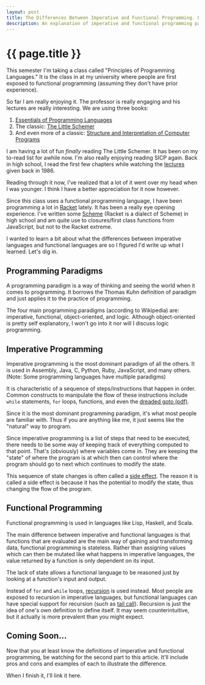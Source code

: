 ```yaml
---
layout: post
title: The Differences Between Imperative and Functional Programming. Part 1.
description: An explanation of imperative and functional programming paradigms.  Part 2 will include pros and cons and example code.
---
```


{{ page.title }}
================

This semester I'm taking a class called "Principles of Programming Languages."
It is the class in at my university where people are first exposed to functional
programming (assuming they don't have prior experience).

So far I am really enjoying it. The professor is really engaging and his
lectures are really interesting. We are using three books:

1. [Essentials of Programming Languages][eopl]
2. The classic: [The Little Schemer][schemer]
3. And even more of a classic: [Structure and Interpretation of Computer
   Programs][sicp]

I am having a lot of fun *finally* reading The Little Schemer. It has been on my
to-read list for awhile now. I'm also really enjoying reading SICP again. Back
in high school, I read the first few chapters while watching the
[lectures][lectures] given back in 1986.

Reading through it now, I've realized that a lot of it went over my head when I
was younger. I think I have a better appreciation for it now however.

Since this class uses a functional programming language, I have been programming
a lot in [Racket][racket] lately. It has been a really eye opening experience.
I've written some [Scheme][scheme] (Racket is a dialect of Scheme) in high
school and am quite use to closures/first class functions from JavaScript, but
not to the Racket extreme.

I wanted to learn a bit about what the differences between imperative languages
and functional languages are so I figured I'd write up what I learned. Let's dig
in.

## Programming Paradigms

A programming paradigm is a way of thinking and seeing the world when it comes
to programming. It borrows the Thomas Kuhn definition of paradigm and just
applies it to the practice of programming.

The four main programming paradigms (according to Wikipedia) are: imperative,
functional, object-oriented, and logic. Although object-oriented is pretty self
explanatory, I won't go into it nor will I discuss logic programming.

## Imperative Programming

Imperative programming is the most dominant paradigm of all the others. It is
used in Assembly, Java, C, Python, Ruby, JavaScript, and many others. (Note:
Some programming languages have multiple paradigms)

It is characteristic of a sequence of steps/instructions that happen in order.
Common constructs to manipulate the flow of these instructions include `while`
statements, `for` loops, functions, and even the [dreaded goto (pdf)][goto].

Since it is the most dominant programming paradigm, it's what most people are
familiar with. Thus if you are anything like me, it just seems like the
"natural" way to program.

Since imperative programming is a list of steps that need to be executed, there
needs to be some way of keeping track of everything computed to that point.
That's (obviously) where variables come in. They are keeping the "state" of
where the program is at which then can control where the program should go to
next which continues to modify the state.

This sequence of state changes is often called a [side effect][effect]. The
reason it is called a side effect is because it has the potential to modify
the state, thus changing the flow of the program.

## Functional Programming

Functional programming is used in languages like Lisp, Haskell, and Scala.

The main difference between imperative and functional languages is that
functions that are evaluated are the main way of gaining and transforming data,
functional programming is stateless. Rather than assigning values which can then
be mutated like what happens in imperative languages, the value returned by a
function is only dependent on its input.

The lack of state allows a functional language to be reasoned just by looking at
a function's input and output.

Instead of `for` and `while` loops, [recursion][recursion] is used instead. Most
people are exposed to recursion in imperative languages, but functional
languages can have special support for recursion (such as [tail call][tail]).
Recursion is just the idea of one's own definition to define itself. It may seem
counterintuitive, but it actually is more prevalent than you might expect.

## Coming Soon...

Now that you at least know the definitions of imperative and functional
programming, be watching for the second part to this article. It'll include
pros and cons and examples of each to illustrate the difference.

When I finish it, I'll link it here.

[eopl]: http://www.eopl3.com/
[schemer]: http://mitpress.mit.edu/sicp/
[sicp]: http://mitpress.mit.edu/sicp/
[lectures]: http://www.youtube.com/watch?v=2Op3QLzMgSY
[racket]: http://racket-lang.org/
[scheme]: http://en.wikipedia.org/wiki/Scheme_(programming_language)
[goto]: http://www.cs.utexas.edu/users/EWD/ewd02xx/EWD215.PDF
[effect]: http://en.wikipedia.org/wiki/Side_effect_(computer_science)
[tail]: http://en.wikipedia.org/wiki/Tail_call
[recursion]: http://en.wikipedia.org/wiki/Recursion_(computer_science)
